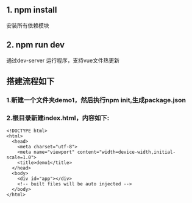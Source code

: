 
## 1. npm install
安装所有依赖模块
## 2. npm run dev
通过dev-server 运行程序，支持vue文件热更新

## 搭建流程如下
### 1.新建一个文件夹demo1，然后执行npm init,生成package.json
### 2.根目录新建index.html，内容如下:
```
<!DOCTYPE html>
<html>
  <head>
    <meta charset="utf-8">
    <meta name="viewport" content="width=device-width,initial-scale=1.0">
    <title>demo1</title>
  </head>
  <body>
    <div id="app"></div>
    <!-- built files will be auto injected -->
  </body>
</html>

```

